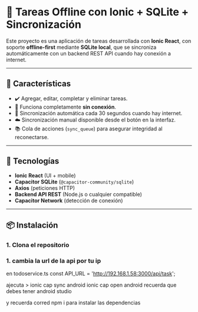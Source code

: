 # 📱 Tareas Offline con Ionic + SQLite + Sincronización

Este proyecto es una aplicación de tareas desarrollada con **Ionic React**, con soporte **offline-first** mediante **SQLite local**, que se sincroniza automáticamente con un backend REST API cuando hay conexión a internet.

---

## 🚀 Características

- ✔️ Agregar, editar, completar y eliminar tareas.
- 🔌 Funciona completamente **sin conexión**.
- 🔄 Sincronización automática cada 30 segundos cuando hay internet.
- ☁️ Sincronización manual disponible desde el botón en la interfaz.
- 📚 Cola de acciones (`sync_queue`) para asegurar integridad al reconectarse.

---

## 🧩 Tecnologías

- **Ionic React** (UI + mobile)
- **Capacitor SQLite** (`@capacitor-community/sqlite`)
- **Axios** (peticiones HTTP)
- **Backend API REST** (Node.js o cualquier compatible)
- **Capacitor Network** (detección de conexión)

---

## 📦 Instalación

### 1. Clona el repositorio

### 1. cambia la url de la api por tu ip
en todoservice.ts const API_URL = 'http://192.168.1.58:3000/api/task';

ajecuta  > ionic cap sync android
ionic cap open android
recuerda que debes tener android studio

y recuerda corred npm i para instalar las dependencias

